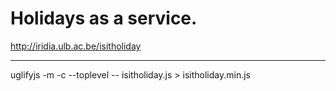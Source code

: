 # Holidays as a service.

http://iridia.ulb.ac.be/isitholiday

----
uglifyjs -m -c --toplevel -- isitholiday.js > isitholiday.min.js
